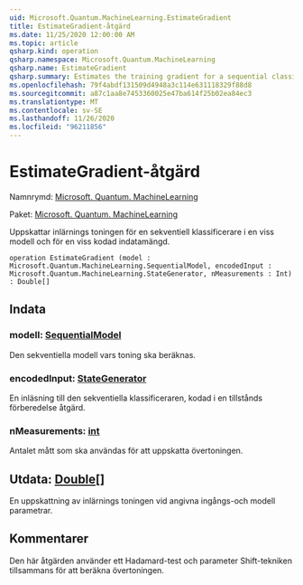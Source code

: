 ```yaml
---
uid: Microsoft.Quantum.MachineLearning.EstimateGradient
title: EstimateGradient-åtgärd
ms.date: 11/25/2020 12:00:00 AM
ms.topic: article
qsharp.kind: operation
qsharp.namespace: Microsoft.Quantum.MachineLearning
qsharp.name: EstimateGradient
qsharp.summary: Estimates the training gradient for a sequential classifier at a particular model and for a given encoded input.
ms.openlocfilehash: 79f4abdf131509d4948a3c114e631118329f88d8
ms.sourcegitcommit: a87c1aa8e7453360025e47ba614f25b02ea84ec3
ms.translationtype: MT
ms.contentlocale: sv-SE
ms.lasthandoff: 11/26/2020
ms.locfileid: "96211856"
---
```

# <a name="estimategradient-operation"></a>EstimateGradient-åtgärd

Namnrymd: [Microsoft. Quantum. MachineLearning](xref:Microsoft.Quantum.MachineLearning)

Paket: [Microsoft. Quantum. MachineLearning](https://nuget.org/packages/Microsoft.Quantum.MachineLearning)


Uppskattar inlärnings toningen för en sekventiell klassificerare i en viss modell och för en viss kodad indatamängd.

```qsharp
operation EstimateGradient (model : Microsoft.Quantum.MachineLearning.SequentialModel, encodedInput : Microsoft.Quantum.MachineLearning.StateGenerator, nMeasurements : Int) : Double[]
```


## <a name="input"></a>Indata

### <a name="model--sequentialmodel"></a>modell: [SequentialModel](xref:Microsoft.Quantum.MachineLearning.SequentialModel)

Den sekventiella modell vars toning ska beräknas.


### <a name="encodedinput--stategenerator"></a>encodedInput: [StateGenerator](xref:Microsoft.Quantum.MachineLearning.StateGenerator)

En inläsning till den sekventiella klassificeraren, kodad i en tillstånds förberedelse åtgärd.


### <a name="nmeasurements--int"></a>nMeasurements: [int](xref:microsoft.quantum.lang-ref.int)

Antalet mått som ska användas för att uppskatta övertoningen.



## <a name="output--double"></a>Utdata: [Double](xref:microsoft.quantum.lang-ref.double)[]

En uppskattning av inlärnings toningen vid angivna ingångs-och modell parametrar.

## <a name="remarks"></a>Kommentarer

Den här åtgärden använder ett Hadamard-test och parameter Shift-tekniken tillsammans för att beräkna övertoningen.